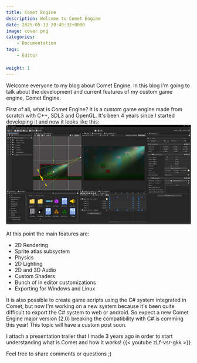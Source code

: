```yaml
---
title: Comet Engine
description: Welcome to Comet Engine
date: 2025-05-13 20:49:32+0000
image: cover.png
categories:
    - Documentation
tags:
    - Editor
    
weight: 1
---
```


Welcome everyone to my blog about Comet Engine. In this blog I'm going to talk about the development and current features of my custom game engine, Comet Engine. 

First of all, what is Comet Engine? It is a custom game engine made from scratch with C++, SDL3 and OpenGL. It's been 4 years since I started developing it and now it looks like this:
![Image 1](editor.png)

At this point the main features are:
* 2D Rendering
* Sprite atlas subsystem
* Physics
* 2D Lighting
* 2D and 3D Audio
* Custom Shaders
* Bunch of in editor customizations
* Exporting for Windows and Linux

It is also possible to create game scripts using the C# system integrated in Comet, but now I'm working on a new system because it's been quite difficult to export the C# system to web or android. So expect a new Comet Engine major version (2.0) breaking the compatibility with C# is comming this year! This topic will have a custom post soon.

I attach a presentation trailer that I made 3 years ago in order to start understanding what is Comet and how it works!
{{< youtube zLf-vsr-gkk >}}

Feel free to share comments or questions ;)